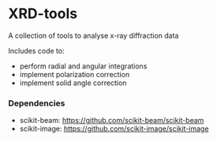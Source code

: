 # XRD-tools

A collection of tools to analyse x-ray diffraction data

Includes code to:
* perform radial and angular integrations
* implement polarization correction
* implement solid angle correction

### Dependencies

* scikit-beam: https://github.com/scikit-beam/scikit-beam
* scikit-image: https://github.com/scikit-image/scikit-image
